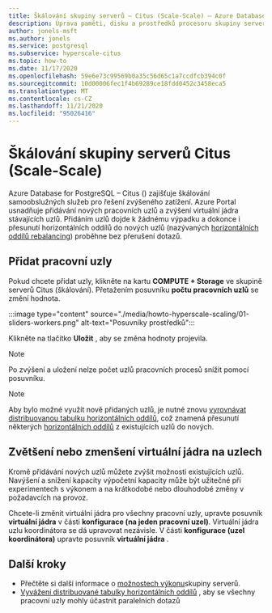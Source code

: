 ```yaml
---
title: Škálování skupiny serverů – Citus (Scale-Scale) – Azure Database for PostgreSQL
description: Úprava paměti, disku a prostředků procesoru skupiny serverů, aby bylo možné řešit zvýšené zatížení
author: jonels-msft
ms.author: jonels
ms.service: postgresql
ms.subservice: hyperscale-citus
ms.topic: how-to
ms.date: 11/17/2020
ms.openlocfilehash: 59e6e73c99569b0a35c56d65c1a7ccdfcb394c0f
ms.sourcegitcommit: 10d00006fec1f4b69289ce18fdd0452c3458eca5
ms.translationtype: MT
ms.contentlocale: cs-CZ
ms.lasthandoff: 11/21/2020
ms.locfileid: "95026416"
---
```

# <a name="scale-a-hyperscale-citus-server-group"></a>Škálování skupiny serverů Citus (Scale-Scale)

Azure Database for PostgreSQL – Citus () zajišťuje škálování samoobslužných služeb pro řešení zvýšeného zatížení. Azure Portal usnadňuje přidávání nových pracovních uzlů a zvýšení virtuální jádra stávajících uzlů. Přidáním uzlů dojde k žádnému výpadku a dokonce i přesunutí horizontálních oddílů do nových uzlů (nazývaných [horizontálních oddílů rebalancing](howto-hyperscale-scale-rebalance.md)) proběhne bez přerušení dotazů.

## <a name="add-worker-nodes"></a>Přidat pracovní uzly

Pokud chcete přidat uzly, klikněte na kartu **COMPUTE + Storage** ve skupině serverů Citus (škálování).  Přetažením posuvníku **počtu pracovních uzlů** se změní hodnota.

:::image type="content" source="./media/howto-hyperscale-scaling/01-sliders-workers.png" alt-text="Posuvníky prostředků":::

Klikněte na tlačítko **Uložit** , aby se změna hodnoty projevila.

> [!NOTE]
> Po zvýšení a uložení nelze počet uzlů pracovních procesů snížit pomocí posuvníku.

> [!NOTE]
> Aby bylo možné využít nově přidaných uzlů, je nutné znovu [vyrovnávat distribuovanou tabulku horizontálních oddílů](howto-hyperscale-scale-rebalance.md), což znamená přesunutí některých [horizontálních oddílů](concepts-hyperscale-distributed-data.md#shards) z existujících uzlů do nových.

## <a name="increase-or-decrease-vcores-on-nodes"></a>Zvětšení nebo zmenšení virtuální jádra na uzlech

Kromě přidávání nových uzlů můžete zvýšit možnosti existujících uzlů. Navýšení a snížení kapacity výpočetní kapacity může být užitečné při experimentech s výkonem a na krátkodobé nebo dlouhodobé změny v požadavcích na provoz.

Chcete-li změnit virtuální jádra pro všechny pracovní uzly, upravte posuvník **virtuální jádra** v části **konfigurace (na jeden pracovní uzel)**. Virtuální jádra uzlu koordinátora se dá upravovat nezávisle. V části **konfigurace (uzel koordinátora)** upravte posuvník **virtuální jádra** .

## <a name="next-steps"></a>Další kroky

- Přečtěte si další informace o [možnostech výkonu](concepts-hyperscale-configuration-options.md)skupiny serverů.
- [Vyvážení distribuované tabulky horizontálních oddílů](howto-hyperscale-scale-rebalance.md) , aby se všechny pracovní uzly mohly účastnit paralelních dotazů
